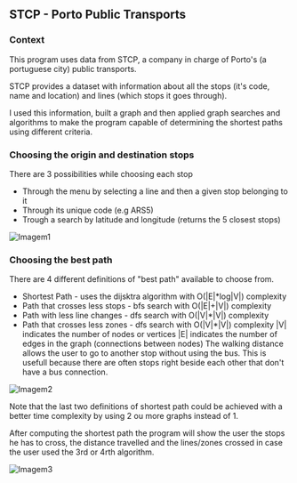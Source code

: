 ## STCP - Porto Public Transports ##

### Context

This program uses data from STCP, a company in charge of Porto's (a portuguese city) public transports.

STCP provides a dataset with information about all the stops (it's code, name and location) and lines (which stops it goes through).

I used this information, built a graph and then applied graph searches and algorithms to make the program capable of determining the shortest paths using different criteria.

### Choosing the origin and destination stops ###
There are 3 possibilities while choosing each stop
- Through the menu by selecting a line and then a given stop belonging to it
- Through its unique code (e.g ARS5)
- Trough a search by latitude and longitude (returns the 5 closest stops)

![Imagem1](C:\Users\Diogo\Desktop\AED-TransportesPublicosPorto\docs\images\Imagem1.png)



### Choosing the best path ###
There are 4 different definitions of "best path" available to choose from.
- Shortest Path - uses the dijsktra algorithm with O(|E|*log|V|) complexity
- Path that crosses less stops - bfs search with O(|E|+|V|) complexity
- Path with less line changes - dfs search with O(|V|*|V|) complexity
- Path that crosses less zones - dfs search with O(|V|*|V|) complexity
|V| indicates the number of nodes or vertices
|E| indicates the number of edges in the graph (connections between nodes)
The walking distance allows the user to go to another stop without using the bus. This is usefull because there are often stops right beside each other that don't have a bus connection.

![Imagem2](C:\Users\Diogo\Desktop\AED-TransportesPublicosPorto\docs\images\Imagem2.png)

Note that the last two definitions of shortest path could be achieved with a better time complexity by using 2 ou more graphs instead of 1.

After computing the shortest path the program will show the user the stops he has to cross, the distance travelled and the lines/zones crossed in case the user used the 3rd or 4rth algorithm.

![Imagem3](C:\Users\Diogo\Desktop\AED-TransportesPublicosPorto\docs\images\Imagem3.png)

